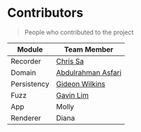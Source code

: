 # Contributors

> People who contributed to the project

| Module      | Team Member                                         |
|-------------|-----------------------------------------------------|
| Recorder    | [Chris Sa](https://github.com/JJeeff248)            |
| Domain      | [Abdulrahman Asfari](https://github.com/AboodAsfari)|
| Persistency | [Gideon Wilkins](https://github.com/Gadrean)                |
| Fuzz        | [Gavin Lim](https://github.com/Twetny)              |
| App         | Molly                                               |
| Renderer    | Diana                                               |
